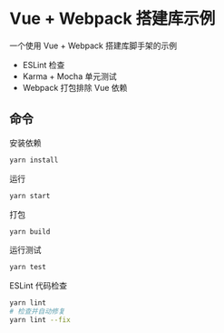 # Vue + Webpack 搭建库示例

一个使用 Vue + Webpack 搭建库脚手架的示例

- ESLint 检查
- Karma + Mocha 单元测试
- Webpack 打包排除 Vue 依赖

## 命令

安装依赖

```sh
yarn install
```

运行

```sh
yarn start
```

打包

```sh
yarn build
```

运行测试

```sh
yarn test
```

ESLint 代码检查

```sh
yarn lint
# 检查并自动修复
yarn lint --fix
```